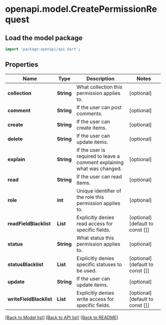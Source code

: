 # openapi.model.CreatePermissionRequest

## Load the model package
```dart
import 'package:openapi/api.dart';
```

## Properties
Name | Type | Description | Notes
------------ | ------------- | ------------- | -------------
**collection** | **String** | What collection this permission applies to. | [optional] 
**comment** | **String** | If the user can post comments. | [optional] 
**create** | **String** | If the user can create items. | [optional] 
**delete** | **String** | If the user can update items. | [optional] 
**explain** | **String** | If the user is required to leave a comment explaining what was changed. | [optional] 
**read** | **String** | If the user can read items. | [optional] 
**role** | **int** | Unique identifier of the role this permission applies to. | [optional] 
**readFieldBlacklist** | **List<String>** | Explicitly denies read access for specific fields. | [optional] [default to const []]
**status** | **String** | What status this permission applies to. | [optional] 
**statusBlacklist** | **List<String>** | Explicitly denies specific statuses to be used. | [optional] [default to const []]
**update** | **String** | If the user can update items. | [optional] 
**writeFieldBlacklist** | **List<String>** | Explicitly denies write access for specific fields. | [optional] [default to const []]

[[Back to Model list]](../README.md#documentation-for-models) [[Back to API list]](../README.md#documentation-for-api-endpoints) [[Back to README]](../README.md)



